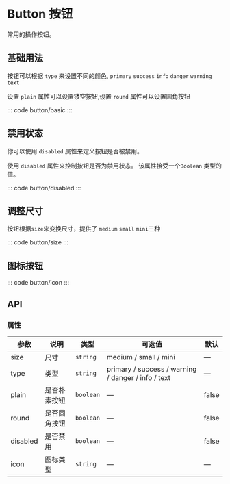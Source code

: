 <script setup>
import basic from 'exam/button/basic.vue'
import disabled from 'exam/button/disabled.vue'
import size from 'exam/button/size.vue'
import icon from 'exam/button/icon.vue'
</script>

# Button 按钮

常用的操作按钮。

## 基础用法

按钮可以根据 `type` 来设置不同的颜色, `primary` `success` `info` `danger` `warning` `text`

设置 `plain` 属性可以设置镂空按钮,设置 `round` 属性可以设置圆角按钮

::: code button/basic
<basic></basic>
:::

## 禁用状态

你可以使用 `disabled` 属性来定义按钮是否被禁用。

使用 `disabled` 属性来控制按钮是否为禁用状态。 该属性接受一个`Boolean` 类型的值。

::: code button/disabled
<disabled></disabled>
:::

## 调整尺寸

按钮根据`size`来变换尺寸，提供了 `medium` `small` `mini`三种

::: code button/size
<size></size>
:::

## 图标按钮

::: code button/icon
<icon></icon>
:::

## API

### 属性

| 参数     | 说明         | 类型      | 可选值                                             | 默认  |
| -------- | ------------ | --------- | -------------------------------------------------- | ----- |
| size     | 尺寸         | `string`  | medium / small / mini                              | —     |
| type     | 类型         | `string`  | primary / success / warning / danger / info / text | —     |
| plain    | 是否朴素按钮 | `boolean` | —                                                  | false |
| round    | 是否圆角按钮 | `boolean` | —                                                  | false |
| disabled | 是否禁用     | `boolean` | —                                                  | false |
| icon     | 图标类型     | `string`  | —                                                  | —     |

